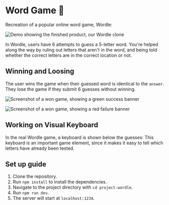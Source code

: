 # Word Game 🤩

Recreation of a popular online word game, Wordle:

![Demo showing the finished product, our Wordle clone](docs/wordle-demo.gif)

In Wordle, users have 6 attempts to guess a 5-letter word. You're helped along the way by ruling out letters that aren't in the word, and being told whether the correct letters are in the correct location or not.

## Winning and Loosing

The user wins the game when their guessed word is identical to the `answer`. They lose the game if they submit 6 guesses without winning.

![Screenshot of a won game, showing a green success banner](docs/happy-banner.png)


![Screenshot of a won game, showing a red failure banner](docs/sad-banner.png)


## Working on Visual Keyboard

In the real Wordle game, a keyboard is shown below the guesses:
This keyboard is an important game element, since it makes it easy to tell which letters have already been tested.

## Set up guide
1. Clone the repository.
2. Run `npm install` to install the dependencies.
3. Navigate to the project directory with `cd project-wordle`.
4. Run `npm run dev`.
5. The server will start at `localhost:1234`.
